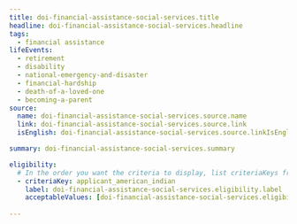 ```yaml
---
title: doi-financial-assistance-social-services.title
headline: doi-financial-assistance-social-services.headline
tags:
  - financial assistance
lifeEvents:
  - retirement
  - disability
  - national-emergency-and-disaster
  - financial-hardship
  - death-of-a-loved-one
  - becoming-a-parent
source:
  name: doi-financial-assistance-social-services.source.name
  link: doi-financial-assistance-social-services.source.link
  isEnglish: doi-financial-assistance-social-services.source.linkIsEnglish

summary: doi-financial-assistance-social-services.summary

eligibility:
  # In the order you want the criteria to display, list criteriaKeys from the csv here, each followed by a comma-separated list of which values indicate eligibility for that criteria. Wrap individual values in quotes if they have inner commas.
  - criteriaKey: applicant_american_indian
    label: doi-financial-assistance-social-services.eligibility.label
    acceptableValues: [doi-financial-assistance-social-services.eligibility.acceptableValues]
 
---
```


